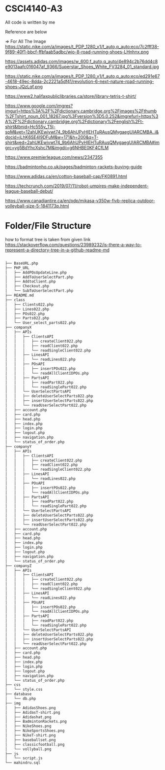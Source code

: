 # CSCI4140-A3

All code is written by me

Reference are below

=> For All The Image
https://static.nike.com/a/images/t_PDP_1280_v1/f_auto,q_auto:eco/7c2fff38-9f89-40f1-bbcf-ffbfaab5adbc/wio-8-road-running-shoes-LHnhnx.png

https://assets.adidas.com/images/w_600,f_auto,q_auto/4e894c2b76dd4c8e9013aafc016047af_9366/Superstar_Shoes_White_FV3284_01_standard.jpg

https://static.nike.com/a/images/t_PDP_1280_v1/f_auto,q_auto:eco/ed291e67-4618-49ec-8dda-2c2221a5df41/revolution-6-next-nature-road-running-shoes-JQzLqf.png

https://www2.halifaxpubliclibraries.ca/store/library-tetris-t-shirt/

https://www.google.com/imgres?imgurl=https%3A%2F%2Fdictionary.cambridge.org%2Fimages%2Fthumb%2FTshirt_noun_001_18267.jpg%3Fversion%3D5.0.252&imgrefurl=https%3A%2F%2Fdictionary.cambridge.org%2Fdictionary%2Fenglish%2Ft-shirt&tbnid=Hc555y_T5l-spM&vet=12ahUKEwivwt74_9b6AhUPvHIEHTuRAusQMygaegUIARCMBA..i&docid=jLhK6SE4I9DFuM&w=171&h=200&q=T-shirt&ved=2ahUKEwivwt74_9b6AhUPvHIEHTuRAusQMygaegUIARCMBA#imgrc=yg5BdYhcXshc7M&imgdii=g6NHBE0KF4CfLM

https://www.premierleague.com/news/2347355

https://badmintonhq.co.uk/pages/badminton-rackets-buying-guide

https://www.adidas.ca/en/cotton-baseball-cap/FK0891.html

https://techcrunch.com/2019/07/11/robot-umpires-make-independent-league-baseball-debut/

https://www.canadiantire.ca/en/pdp/mikasa-v350w-fivb-replica-outdoor-volleyball-size-5-1841173p.html

# Folder/File Structure

how to format tree is taken from given link https://stackoverflow.com/questions/23989232/is-there-a-way-to-represent-a-directory-tree-in-a-github-readme-md

```bash

├── BaseURL.php
├── PHP_URL
│   ├── AddPOsUpdateLine.php
│   ├── AddToUserSelectPart.php
│   ├── AddtoClient.php
│   ├── Checkout.php
│   └── SubToUserSelectPart.php
├── README.md
├── class
│   ├── Clients022.php
│   ├── Lines022.php
│   ├── POs022.php
│   ├── Parts022.php
│   └── User_select_parts022.php
├── companyX
│   ├── APIs
│   │   ├── ClientsAPI
│   │   │   ├── createClient022.php
│   │   │   ├── readClient022.php
│   │   │   └── readSingleClient022.php
│   │   ├── LinesAPI
│   │   │   └── readLines022.php
│   │   ├── POsAPI
│   │   │   ├── insertPOs022.php
│   │   │   └── readAllClientIDPOs.php
│   │   ├── PartsAPI
│   │   │   ├── readPart022.php
│   │   │   └── readSinglePart022.php
│   │   └── UserSelectPartsAPI
│   │   ├── deleteUserSelectParts022.php
│   │   ├── insertUserSelectParts022.php
│   │   └── readUserSelectPart022.php
│   ├── account.php
│   ├── card.php
│   ├── head.php
│   ├── index.php
│   ├── login.php
│   ├── logout.php
│   ├── navigation.php
│   └── status_of_order.php
├── companyY
│   ├── APIs
│   │   ├── ClientsAPI
│   │   │   ├── createClient022.php
│   │   │   ├── readClient022.php
│   │   │   └── readSingleClient022.php
│   │   ├── LinesAPI
│   │   │   └── readLines022.php
│   │   ├── POsAPI
│   │   │   ├── insertPOs022.php
│   │   │   └── readAllClientIDPOs.php
│   │   ├── PartsAPI
│   │   │   ├── readPart022.php
│   │   │   └── readSinglePart022.php
│   │   └── UserSelectPartsAPI
│   │   ├── deleteUserSelectParts022.php
│   │   ├── insertUserSelectParts022.php
│   │   └── readUserSelectPart022.php
│   ├── account.php
│   ├── card.php
│   ├── head.php
│   ├── index.php
│   ├── login.php
│   ├── logout.php
│   ├── navigation.php
│   └── status_of_order.php
├── companyZ
│   ├── APIs
│   │   ├── ClientsAPI
│   │   │   ├── createClient022.php
│   │   │   ├── readClient022.php
│   │   │   └── readSingleClient022.php
│   │   ├── LinesAPI
│   │   │   └── readLines022.php
│   │   ├── POsAPI
│   │   │   ├── insertPOs022.php
│   │   │   └── readAllClientIDPOs.php
│   │   ├── PartsAPI
│   │   │   ├── readPart022.php
│   │   │   └── readSinglePart022.php
│   │   └── UserSelectPartsAPI
│   │   ├── deleteUserSelectParts022.php
│   │   ├── insertUserSelectParts022.php
│   │   └── readUserSelectPart022.php
│   ├── account.php
│   ├── card.php
│   ├── head.php
│   ├── index.php
│   ├── login.php
│   ├── logout.php
│   ├── navigation.php
│   └── status_of_order.php
├── css
│   └── style.css
├── database
│   └── db.php
├── img
│   ├── AdidasShoes.png
│   ├── AdidasT-shirt.png
│   ├── Adidashat.png
│   ├── BadmintonRackets.png
│   ├── NikeShoes.png
│   ├── NikeSportsShoes.png
│   ├── NikeT-shirt.png
│   ├── baseballset.png
│   ├── classicfootball.png
│   └── vollyball.png
├── js
│   └── script.js
└── mahindru.sql

```
